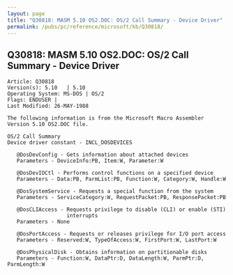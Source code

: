 ```yaml
---
layout: page
title: "Q30818: MASM 5.10 OS2.DOC: OS/2 Call Summary - Device Driver"
permalink: /pubs/pc/reference/microsoft/kb/Q30818/
---
```


## Q30818: MASM 5.10 OS2.DOC: OS/2 Call Summary - Device Driver

	Article: Q30818
	Version(s): 5.10   | 5.10
	Operating System: MS-DOS | OS/2
	Flags: ENDUSER |
	Last Modified: 26-MAY-1988
	
	The following information is from the Microsoft Macro Assembler
	Version 5.10 OS2.DOC file.
	
	OS/2 Call Summary
	Device driver constant - INCL_DOSDEVICES
	
	   @DosDevConfig - Gets information about attached devices
	   Parameters - DeviceInfo:PB, Item:W, Parameter:W
	
	   @DosDevIOCtl - Performs control functions on a specified device
	   Parameters - Data:PB, ParmList:PB, Function:W, Category:W, Handle:W
	
	   @DosSystemService - Requests a special function from the system
	   Parameters - ServiceCategory:W, RequestPacket:PB, ResponsePacket:PB
	
	   @DosCLIAccess - Requests privilege to disable (CLI) or enable (STI)
	                   interrupts
	   Parameters - None
	
	   @DosPortAccess - Requests or releases privilege for I/O port access
	   Parameters - Reserved:W, TypeOfAccess:W, FirstPort:W, LastPort:W
	
	   @DosPhysicalDisk - Obtains information on partitionable disks
	   Parameters - Function:W, DataPtr:D, DataLength:W, ParmPtr:D, ParmLength:W
